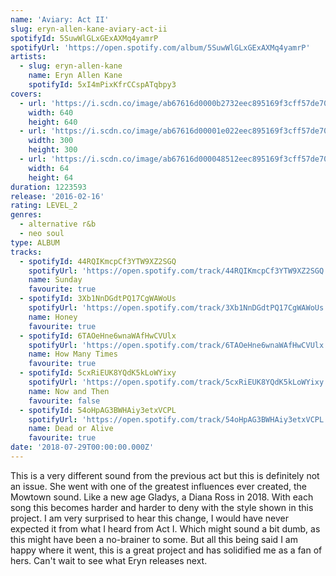 ```yaml
---
name: 'Aviary: Act II'
slug: eryn-allen-kane-aviary-act-ii
spotifyId: 5SuwWlGLxGExAXMq4yamrP
spotifyUrl: 'https://open.spotify.com/album/5SuwWlGLxGExAXMq4yamrP'
artists:
  - slug: eryn-allen-kane
    name: Eryn Allen Kane
    spotifyId: 5xI4mPixKfrCCspATqbpy3
covers:
  - url: 'https://i.scdn.co/image/ab67616d0000b2732eec895169f3cff57de70535'
    width: 640
    height: 640
  - url: 'https://i.scdn.co/image/ab67616d00001e022eec895169f3cff57de70535'
    width: 300
    height: 300
  - url: 'https://i.scdn.co/image/ab67616d000048512eec895169f3cff57de70535'
    width: 64
    height: 64
duration: 1223593
release: '2016-02-16'
rating: LEVEL_2
genres:
  - alternative r&b
  - neo soul
type: ALBUM
tracks:
  - spotifyId: 44RQIKmcpCf3YTW9XZ2SGQ
    spotifyUrl: 'https://open.spotify.com/track/44RQIKmcpCf3YTW9XZ2SGQ'
    name: Sunday
    favourite: true
  - spotifyId: 3Xb1NnDGdtPQ17CgWAWoUs
    spotifyUrl: 'https://open.spotify.com/track/3Xb1NnDGdtPQ17CgWAWoUs'
    name: Honey
    favourite: true
  - spotifyId: 6TAOeHne6wnaWAfHwCVUlx
    spotifyUrl: 'https://open.spotify.com/track/6TAOeHne6wnaWAfHwCVUlx'
    name: How Many Times
    favourite: true
  - spotifyId: 5cxRiEUK8YQdK5kLoWYixy
    spotifyUrl: 'https://open.spotify.com/track/5cxRiEUK8YQdK5kLoWYixy'
    name: Now and Then
    favourite: false
  - spotifyId: 54oHpAG3BWHAiy3etxVCPL
    spotifyUrl: 'https://open.spotify.com/track/54oHpAG3BWHAiy3etxVCPL'
    name: Dead or Alive
    favourite: true
date: '2018-07-29T00:00:00.000Z'
---
```

This is a very different sound from the previous act but this is definitely not an issue.
She went with one of the greatest influences ever created, the Mowtown sound. Like a new age
Gladys, a Diana Ross in 2018. With each song this becomes harder and harder to deny with
the style shown in this project. I am very surprised to hear this change, I would have
never expected it from what I heard from Act I. Which might sound a bit dumb, as this might
have been a no-brainer to some. But all this being said I am happy where it went, this is a
great project and has solidified me as a fan of hers. Can't wait to see what Eryn releases
next.

